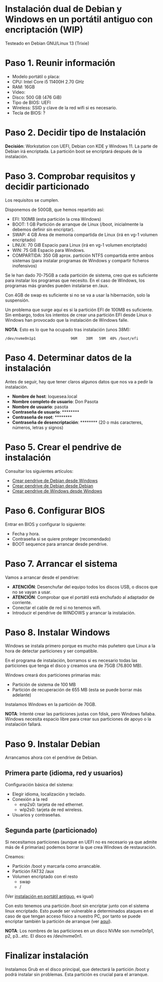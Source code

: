 # Instalación dual de Debian y Windows en un portátil antiguo con encriptación (WIP)

Testeado en Debian GNU/Linux 13 (Trixie)

# Paso 1. Reunir información

- Modelo portátil o placa:
- CPU: Intel Core i5 11400H 2.70 GHz
- RAM: 16GB
- Video: 
- Disco: 500 GB (476 GiB)
- Tipo de BIOS: UEFI
- Wireless: SSID y clave de la red wifi si es necesario.
- Tecla de BIOS: ?

# Paso 2. Decidir tipo de Instalación

**Decisión**: Workstation con UEFI, Debian con KDE y Windows 11. La parte de Debian irá encriptada. La partición boot se encriptará después de la instalación.

# Paso 3. Comprobar requisitos y decidir particionado

Los requisitos se cumplen.

Disponemos de 500GB, que hemos repartido así:

- EFI: 100MB (esta partición la crea Windows)
- BOOT: 1 GB Partición de arranque de Linux (/boot, inicialmente la debemos definir sin encriptar).
- SWAP: 4 GB Area de memoria compartida de Linux (irá en vg-1 volumen encriptado)
- LINUX: 70 GiB Espacio para Linux (irá en vg-1 volumen encriptado)
- WIN: 75 GiB Espacio para Windows.
- COMPARTIDA: 350 GB aprox. partición NTFS compartida entre ambos sistemas (para instalar programas de Windows y compartir ficheros inofensivos)

Se le han dado 70-75GB a cada partición de sistema, creo que es suficiente para instalar los programas que necesito. En el caso de Windows, los programas más grandes pueden instalarse en /aux.

Con 4GB de swap es suficiente si no se va a usar la hibernación, solo la suspensión.

Un problema que surge aquí es si la partición EFI de 100MB es suficiente. Sin embargo, todos los intentos de crear una partición EFI desde Linux o Windows han provocado que la instalación de Windows falle.

**NOTA**: Esto es lo que ha ocupado tras instalación (unos 38M):
```
/dev/nvme0n1p1                96M    38M   59M  40% /boot/efi
```

# Paso 4. Determinar datos de la instalación

Antes de seguir, hay que tener claros algunos datos que nos va a pedir la instalación.

- **Nombre de host**: loquesea.local
- **Nombre completo de usuario**: Don Pasota
- **Nombre de usuario**: pasota
- **Contraseña de usuario**: ********
- **Contraseña de root**: ********
- **Contraseña de desencriptación**: ******** (20 o más caracteres, números, letras y signos)

# Paso 5. Crear el pendrive de instalación

Consultar los siguientes artículos:
- [Crear pendrive de Debian desde Windows](https://pasota666.github.io/cybergrimorio/#pendrive_debian_desde_windows.md)
- [Crear pendrive de Debian desde Debian](https://pasota666.github.io/cybergrimorio/#pendrive_debian_desde_debian.md)
- [Crear pendrive de Windows desde Windows](https://pasota666.github.io/cybergrimorio/#pendrive_windows_desde_windows.md)

# Paso 6. Configurar BIOS

Entrar en BIOS y configurar lo siguiente:

- Fecha y hora.
- Contraseña si se quiere proteger (recomendado)
- BOOT sequence para arrancar desde pendrive.

# Paso 7. Arrancar el sistema

Vamos a arrancar desde el pendrive:

- **ATENCIÓN**: Desenchufar del equipo todos los discos USB, o discos que no se vayan a usar.
- **ATENCIÓN**: Comprobar que el portátil está enchufado al adaptador de corriente.
- Conectar el cable de red si no tenemos wifi.
- Introducir el pendrive de WINDOWS y arrancar la instalación.

# Paso 8. Instalar Windows

Windows se instala primero porque es mucho más puñetero que Linux a la hora de detectar particiones y ser compatible.

En el programa de instalación, borramos si es necesario todas las particiones que tenga el disco y creamos una de 75GB (76.800 MB).

Windows creará dos particiones primarias más:
- Partición de sistema de 100 MB
- Partición de recuperación de 655 MB (esta se puede borrar más adelante)

Instalamos Windows en la partición de 70GB.

**NOTA**: Intenté crear las particiones justas con fdisk, pero Windows fallaba. Windows necesita espacio libre para crear sus particiones de apoyo o la instalación fallará.

# Paso 9. Instalar Debian

Arrancamos ahora con el pendrive de Debian.

## Primera parte (idioma, red y usuarios)

Configuración básica del sistema:

- Elegir idioma, localización y teclado.
- Conexión a la red
    - enp2s0: tarjeta de red ethernet.
    - wlp2s0: tarjeta de red wireless.
- Usuarios y contraseñas.

## Segunda parte (particionado)

Si necesitamos particiones (aunque en UEFI no es necesario ya que admite más de 4 primarias) podemos borrar la que crea Windows de restauración.

Creamos:
- Partición /boot y marcarla como arrancable.
- Partición FAT32 /aux
- Volumen encriptado con el resto
    - swap
    - /
    
(Ver [instalación en portátil antiguo](https://pasota666.github.io/cybergrimorio/instalacion_debian_portatil_antiguo.md), es igual)

Con esto tenemos una partición /boot sin encriptar junto con el sistema linux encriptado. Esto puede ser vulnerable a determinados ataques en el caso de que tengan acceso físico a nuestro PC, por tanto se puede encriptar también la partición de arranque (ver [aquí](boot_crypt.md)).

**NOTA**: Los nombres de las particiones en un disco NVMe son nvme0n1p1, p2, p3...etc. El disco es /dev/nvme0n1.

# Finalizar instalación

Instalamos Grub en el disco principal, que detectará la partición /boot y podrá instalar sin problemas. Esta partición es crucial para el arranque.
